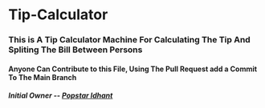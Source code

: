 # Tip-Calculator

### This is A Tip Calculator Machine For Calculating The Tip And Spliting The Bill Between Persons

#### Anyone Can Contribute to this File, Using The Pull Request add a Commit To The Main Branch

##### Initial Owner -- [Popstar Idhant](https://github.com/Idhant-6)
